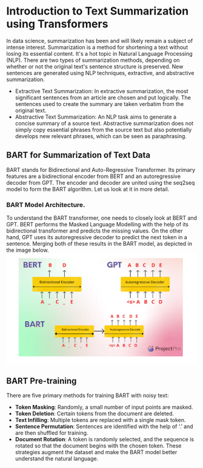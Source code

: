 # Introduction to Text Summarization using Transformers
In data science, summarization has been and will likely remain a subject of intense interest.
Summarization is a method for shortening a text without losing its essential content.
It's a hot topic in Natural Language Processing (NLP). There are two types of summarization methods, depending on whether or not the original text's sentence structure is preserved. New sentences are generated using NLP techniques, extractive, and abstractive summarization. 
- Extractive Text Summarization: In extractive summarization, the most significant sentences from an article are chosen and put logically.
The sentences used to create the summary are taken verbatim from the original text. 
- Abstractive Text Summarization: An NLP task aims to generate a concise summary of a source text. Abstractive summarization does not simply copy essential phrases from the source text but also potentially develops new relevant phrases, which can be seen as paraphrasing.
## BART for Summarization of Text Data
BART stands for Bidirectional and Auto-Regressive Transformer. Its primary features are a bidirectional encoder from BERT and an autoregressive decoder from GPT. The encoder and decoder are united using the seq2seq model to form the BART algorithm. Let us look at it in more detail.
### BART Model Architecture.
To understand the BART transformer, one needs to closely look at BERT and GPT. BERT performs the Masked Language Modelling with the help of its bidirectional transformer and predicts the missing values. On the other hand, GPT uses its autoregressive decoder to predict the next token in a sentence. Merging both of these results in the BART model, as depicted in the image below.
![image](https://github.com/adrienpayong/images/blob/main/images1.png)
## BART Pre-training
There are five primary methods for training BART with noisy text:
- **Token Masking**: Randomly, a small number of input points are masked.
- **Token Deletion**: Certain tokens from the document are deleted.
- **Text Infilling**: Multiple tokens are replaced with a single mask token.
- **Sentence Permutation**: Sentences are identified with the help of ‘.’ and are then shuffled for training.
- **Document Rotation**: A token is randomly selected, and the sequence is rotated so that the document begins with the chosen token.
These strategies augment the dataset and make the BART model better understand the natural language.
